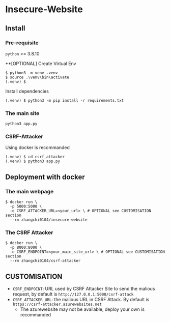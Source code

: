 # Insecure-Website

## Install

### Pre-requisite

`python` >= 3.8.10

\*\*\[OPTIONAL\] Create Virtual Env

```
$ python3 -m venv .venv
$ source .\venv\bin\activate
(.venv) $
```

Install dependencies

```
(.venv) $ python3 -m pip install -r requirements.txt
```

### The main site

```
python3 app.py
```

### CSRF-Attacker

Using docker is recommanded

```
(.venv) $ cd csrf_attacker
(.venv) $ python3 app.py
```

## Deployment with docker

### The main webpage

```
$ docker run \
  -p 5000:5000 \
  -e CSRF_ATTACKER_URL=<your_url> \ # OPTIONAL see CUSTOMISATION section
  --rm zhangchi0104/insecure-website
```

### The CSRF Attacker

```
$ docker run \
  -p 8000:8000 \
  -e CSRF_ENDPOINT=<your_main_site_url> \ # OPTIONAL see CUSTOMISATION section
  --rm zhangchi0104/csrf-attacker
```

## CUSTOMISATION

- `CSRF_ENDPOINT`: URL used by CSRF Attacker Site to send the malious request, by default is `http://127.0.0.1:5000/csrf-attack`
- `CSRF_ATTACKER_URL`: the malious URL in CSRF Attack. By default is `https://csrf-attacker.azurewebsites.net`
  - The azurewebsite may not be available, deploy your own is recommanded
